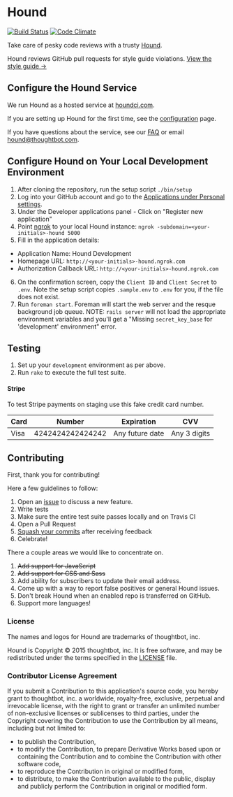 Hound
=====

[![Build Status](https://travis-ci.org/thoughtbot/hound.svg?branch=master)](http://travis-ci.org/thoughtbot/hound?branch=master)
[![Code Climate](https://codeclimate.com/repos/526ab75ff3ea007df603b773/badges/32cb8e64b2e265d8cad6/gpa.svg)](https://codeclimate.com/repos/526ab75ff3ea007df603b773/feed)

Take care of pesky code reviews with a trusty [Hound](http://houndci.com).

Hound reviews GitHub pull requests for style guide violations. [View the style
guide &rarr;](https://github.com/thoughtbot/guides/tree/master/style)

## Configure the Hound Service

We run Hound as a hosted service at [houndci.com].

If you are setting up Hound for the first time, see the [configuration] page.

If you have questions about the service, see our [FAQ] or email [hound@thoughtbot.com].

[houndci.com]: https://houndci.com
[configuration]: https://houndci.com/configuration
[FAQ]: https://houndci.com/faq
[hound@thoughtbot.com]: mailto:hound@thoughtbot.com

## Configure Hound on Your Local Development Environment

1. After cloning the repository, run the setup script `./bin/setup`
2. Log into your GitHub account and go to the
   [Applications under Personal settings](https://github.com/settings/applications).
3. Under the Developer applications panel - Click on "Register new
   application"
4. Point [ngrok] to your local Hound instance:
   `ngrok -subdomain=<your-initials>-hound 5000`
5. Fill in the application details:
  * Application Name: Hound Development
  * Homepage URL: `http://<your-initials>-hound.ngrok.com`
  * Authorization Callback URL: `http://<your-initials>-hound.ngrok.com`
6. On the confirmation screen, copy the `Client ID` and `Client Secret` to
   `.env`. Note the setup script copies `.sample.env` to `.env` for you, if the
   file does not exist.
7. Run `foreman start`. Foreman will start the web server and
   the resque background job queue. NOTE: `rails server` will not load the
   appropriate environment variables and you'll get a "Missing `secret_key_base`
   for 'development' environment" error.

[ngrok]: https://ngrok.com

Testing
-----------

1. Set up your `development` environment as per above.
2. Run `rake` to execute the full test suite.

#### Stripe

To test Stripe payments on staging use this fake credit card number.

<table>
  <thead>
    <tr>
      <th>Card</th>
      <th>Number</th>
      <th>Expiration</th>
      <th>CVV</th>
    </tr>
  </thead>
  <tbody>
    <tr>
      <td>Visa</td>
      <td>4242424242424242</td>
      <td>Any future date</td>
      <td>Any 3 digits</td>
    </tr>
  </tbody>
</table>

Contributing
------------

First, thank you for contributing!

Here a few guidelines to follow:

1. Open an [issue](https://github.com/thoughtbot/hound/issues) to discuss a new feature.
2. Write tests
3. Make sure the entire test suite passes locally and on Travis CI
4. Open a Pull Request
5. [Squash your commits](https://github.com/thoughtbot/guides/tree/master/protocol/git#write-a-feature) after receiving feedback
6. Celebrate!

There a couple areas we would like to concentrate on.

1. ~~Add support for JavaScript~~
2. ~~Add support for CSS and Sass~~
3. Add ability for subscribers to update their email address.
4. Come up with a way to report false positives or general Hound issues.
5. Don't break Hound when an enabled repo is transferred on GitHub.
6. Support more languages!

### License

The names and logos for Hound are trademarks of thoughtbot, inc.

Hound is Copyright © 2015 thoughtbot, inc.  It is free software, and may be
redistributed under the terms specified in the [LICENSE](LICENSE) file.

### Contributor License Agreement

If you submit a Contribution to this application's source code, you hereby grant
to thoughtbot, inc. a worldwide, royalty-free, exclusive, perpetual and
irrevocable license, with the right to grant or transfer an unlimited number of
non-exclusive licenses or sublicenses to third parties, under the Copyright
covering the Contribution to use the Contribution by all means, including but
not limited to:

* to publish the Contribution,
* to modify the Contribution, to prepare Derivative Works based upon or
  containing the Contribution and to combine the Contribution with other
  software code,
* to reproduce the Contribution in original or modified form,
* to distribute, to make the Contribution available to the public, display and
  publicly perform the Contribution in original or modified form.
